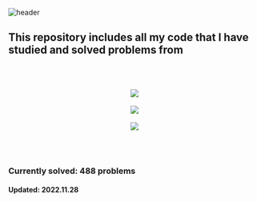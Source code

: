 ![header](https://capsule-render.vercel.app/api?type=shark&color=auto&height=250&section=header&text=Hello!%20Welcome%20to%20my%20GitHub!!&fontSize=55&animation=scaleIn)

## This repository includes all my code that I have studied and solved problems from
<br/>
<br/>
<p align="center">
    <img src="https://user-images.githubusercontent.com/111060150/202181563-f1a991a7-1ce8-4af0-9e59-d149111bd433.png">
    <br/>
    <br/>
    <img src="https://user-images.githubusercontent.com/111060150/202181717-a8ace4c7-7fe2-4e0a-aa53-dba8ba084416.png">
    <br/>
    <br/>
    <img src="https://user-images.githubusercontent.com/111060150/202181798-2df1c89e-e1a5-4409-98b2-ee19eb7dde9f.png">
</p>
<br/>
<br/>

### Currently solved: 488 problems
#### Updated: 2022.11.28